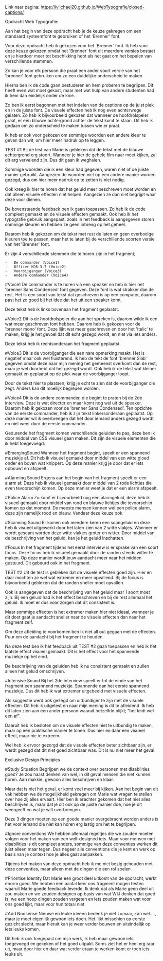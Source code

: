 Link naar pagina: https://iviichael20.github.io/WebTypografie/closed-captions/

Opdracht Web Typografie:

Aan het begin van deze opdracht heb je de keuze gekregen om een standaard systeemfont te gebruiken of het 'Brenner' font.

Voor deze opdracht heb ik gekozen voor het 'Brenner' font.
Ik heb voor deze keuze gekozen omdat het 'Brenner' font uit meerdere versies bestaat en je hierdoor meer tot beschikking hebt als het gaat om het bepalen van verschillende stemmen.

Zo kan je voor elk persoon die praat een ander soort versie van het 'brenner' font gebruiken om zo een duidelijke onderscheid te maken.




Hierna ben ik de code gaan bestuderen en hem proberen te begrijpen.
Dit heeft even wat moet gekost, maar met wat hulp van andere studenten had ik hem dan eindelijk onder de knie.




Zo ben ik eerst begonnen met het indelen van de captions op de juist plek en in de juiste font. De visuele effecten heb ik nog even achterwege gelaten. 
Zo heb ik bijvoorbeeld gekozen dat wanneer de hoofdrolspeler praat, er een blauwe achtergrond achter de tekst komt te staan. Dit heb ik gedaan om zo onderscheid te maken tussen wie er praat. 

Ik heb er ook voor gekozen om sommige woorden een andere kleur te geven dan wit, om hier meer nadruk op te leggen.


TEST #1
Bij de test van Marie is gebleken dat de tekst met de blauwe achtergrond erg stoort. Wanneer je hier de gehele film naar moet kijken, zal dit erg vervelend zijn. Dus dit gaan ik weghalen.

Sommige woorden die ik een kleur had gegeven, waren niet of de juiste manier gebruikt. Aangezien de woorden niet op een andere manier worden gezegd, dus om hier meer nadruk op te zetten is niet nodig.

Ook kreeg ik hier te horen dat het geluid meer beschreven moet worden en dat alleen visuele effecten niet helpen. Aangezien ze dan niet begrijpt waar deze voor dienen.




De bovenstaande feedback ben ik gaan toepassen. Zo heb ik de code compleet gemaakt en de visuele effecten gemaakt.
Ook heb ik het typografie gebruik aangepast, zoals in het feedback is aangegeven storen sommige kleuren en hebben ze geen inbreng op het geheel.

Daarom heb ik gekozen om de tekst met rust de laten en geen overbodige kleuren toe te passen, maar het te laten bij de verschillende soorten versie van het 'Brenner' font.

Er zijn 4 verschillende stemmen die te horen zijn in het fragment;

    -   De commander (Voice1)
    -   Officer KD6-3.7 (Voice2)
    -   Voorbijganger (Voice3)
    -   Andere commander (Voice4)
    
#Voice1
De commander is te horen via een speaker en heb ik hier het 'brenner Sans Condensed' font gegeven. Deze font is wat strakker dan de rest.
Het is een soort van tekst dat geschreven is op een computer, daarom past het zo goed bij het idee dat het uit een speaker komt.

Deze tekst heb ik links bovenaan het fragment geplaatst.

#Voice2
Dit is de hoofdrolspeler die aan het spreken is, daarom wilde ik een wat meer geschreven font hebben. Daarom heb ik gekozen voor de 'brenner mono' font.
Deze lijkt wat meer geschreven en door het 'Italic' te maken, krijg je het gevoel dat dit echt gezegd wordt, en niet via iets anders.

Deze tekst heb ik rechtsonderaan het fragment geplaatst.

#Voice3
Dit is de voorbijganger die een nare opmerking maakt. Het is negatief maar ook wel fluisterend. Ik heb de tekt de font 'brenner Slab' gegeven omdat deze naar mijn mening het gemeenst overkomt dan de rest, maar je wel doorhebt dat het gezegd wordt. Ook heb ik de tekst wat kleiner gemaakt en geplaatst op de plek waar de voorbijganger loopt. 

Door de tekst hier te plaatsen, krijg je echt te zien dat de voorbijganger die zegt. Anders kan dit moeilijk begrepen worden.

#Voice4
Dit is de andere commander, die begint te praten bij de 2de interview. Deze is wat directer en maar komt nog wel uit de speaker. Daarom heb ik gekozen voor de 'brenner Sans Condensed'.
Ten opzichte van de eerste commander, heb ik zijn tekst linkersonderaan geplaatst. Op deze manier wil ik overbrengen dat het door iemand anders gezegd wordt en niet weer door de eerste commander.




Gedurende het fragment komen verschillende geluiden te pas, deze ben ik door middel van CSS visueel gaan maken. Dit zijn de visuele elementen die ik hebt toegevoegd:

#EmergingSound
Wanneer het fragment begint, speelt er een spannend muziekje af. Dit heb ik visueel gemaakt door middel van een witte gloed onder en boven wat knippert. Op deze manier krijg je door dat er iets opbouwt en afspeelt.

#Alarming Sound
Ergens aan het begin van het fragment speelt er een alarm af. Deze heb ik visueel gemaakt door middel van 2 rode lichtjes die even tevoorschijn komen. Op deze manier weet je dat er een alarm afspeelt.


#Police Alarm
Zo komt er bijvoorbeeld nog een alarmgeluid, deze heb ik visueel gemaakt door middel van rood en blauwe lichtjes die tevoorschijn komen op dat moment. De meeste mensen kennen wel een police alarm, deze zijn namelijk rood en blauw. Vandaar deze keuze ook.

#Scanning Sound
Er komen ook meedere keren een scangeluid en deze heb ik visueel uitgewerkt door het laten zien van 2 witte vlakjes. Wanneer er wordt gescant worden deze witte vlakjes groter en witter. Door middel van de beschrijving van het geluid, kan je het geluid inschatten.

#Focus
In het fragment tijdens het eerst interview is er sprake van een soort focus. Deze focus heb ik visueel gemaakt door de randen steeds witter te maken. Op deze manier wordt jouw aandacht meer naar het midden gestuurd. Dit gebeurd ook in het fragment.





TEST #2
Uit de test is gebleken dat de visuele effecten goed zijn. Hier en daar mochten ze wel wat extremer en meer opvallend. Bij de focus is bijvoorbeeld gebleken dat de randen sneller moet opvallen.

Ook is aangegeven dat de beschrijving van het geluid maar 1 soort moet zijn. Bij een geluid had ik het effect beschreven en bij de rest allemaal het geluid. Ik moet er dus voor zorgen dat dit consistent is.

Maar sommige effecten is het extremer maken hier niet ideaal, wanneer je dit doet gaat je aandacht sneller naar de visuele effecten dan naar het fragment zelf.

Om deze afleiding te voorkomen ben ik niet all out gegaan met de effecten. Puur om de aandacht bij het fragment te houden. 





Na deze test ben ik het feedback uit TEST #2 gaan toepassen en heb ik het laatste effect visueel gemaakt. Dit is het effect voor het spannende muziekje op het eind.

De beschrijving van de geluiden heb ik nu consistent gemaakt en zullen alleen het geluid omschrijven.

#Intensive Sound
Bij het 2de interview speelt er tot de einde van het fragment een spannend muziekje. Spannende dan het eerste spannend muziekje. Dus dit heb ik wat extremer uitgebeeld met visuele effecten.




Als suggestie werd ook gezegd om uitbundiger te zijn met de visuele effecten. Dit heb ik uitgetest en naar mijn mening is dit te afleidend. Ik heb dit laten zien aan een ander persoon waaruit hetzelfde blijkt; "het leidt wel een af".

Daaruit heb ik besloten om de visuele effecten niet te uitbundig te maken, maar op een praktische manier te tonen. Dus hier en daar een visueel effect, maar nie te extreem.

Wel heb ik ervoor gezorgd dat de visuele effecten beter zichtbaar zijn, er werdt gezegd dat dit niet goed zichtbaar was. Dit is nu niet meer het geval.




Exclusive Design Principles

#Study Situation
Begrijpen we de context over personen met disabilities goed? Je zou haast denken van wel, in dit geval mensen die niet kunnen horen. Aah makkie, gewoon alles beschrijven en klaar. 

Maar dat is niet het geval, er komt veel meer bij kijken. Aan het begin van dit vak hebben we de mogelijkheid gekregen om Marie wat vragen te stellen over hoe zij alles ervaart. Hier ben ik erachter gekomen dat het niet alles beschrijven is, maar dat je dit ook op de juiste manier doe, hoe je dit weergeeft en wat je wilt overbrengen.

Deze 3 dingen moeten op een goede manier overgebracht worden anders is het voor iemand die niet kan horen erg lastig om het te begrijpen.

#Ignore conventions
We hebben allemaal regeltjes die we zouden moeten volgen voor het maken van een well-designed iets. Maar voor mensen met disabilities is dit compleet anders, sommige van deze conventies werken dit juist alleen maar tegen. Dus negeer alle conventions die je kent en werk op basis van je context hoe je alles gaat aanpakken.

Tijdens het maken van deze opdracht heb ik me niet bezig gehouden met deze conventies, maar alleen met de dingen die een rol spelen. 

#Prioritise Identity
Dat Marie een groot deel uitkomt van de opdracht, werkt enorm goed. We hebben een aantal keer ons fragment mogen testen waaruit Marie goede feedback leverde. Ik denk dat als Marie geen deel uit zou maken en we zouden designen op basis van wat WIJ denken dat goed is, we een hoop dingen zouden vergeten en iets zouden maken wat voor ons goed lijkt, maar voor hun totaal niet.

#Add Nonsense
Nieuwe en leuke ideeen bedenk je niet zomaar, kan wel...., maar je moet eigenlijk gewoon iets doen. Het lijkt misschien op eerste gezicht slecht, maar hieruit kan je weer verder bouwen en uiteindelijk op iets leuks komen.

Dit heb ik ook toegepast om mijn werk, ik heb maar gewoon iets toegevoegd en gekeken of het goed uitpakt. Soms ziet het er heel erg raar uit, maar door hier en daar wat verder eraan te werken komt er toch iets leuks uit.
